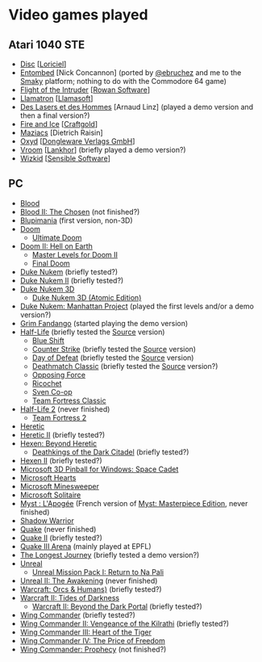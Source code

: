 # Video games played

## Atari 1040 STE

* [Disc](http://www.loriciel.net/fiche.php?id=25) [[Loriciel](https://en.wikipedia.org/wiki/Loriciel)]
* [Entombed](https://www.mobygames.com/game/entombed___) [Nick Concannon] (ported by [@ebruchez](https://twitter.com/ebruchez) and me to the [Smaky](https://en.wikipedia.org/wiki/Smaky) platform; nothing to do with the Commodore 64 game)
* [Flight of the Intruder](https://en.wikipedia.org/wiki/Flight_of_the_Intruder_(video_game)) [[Rowan Software](https://en.wikipedia.org/wiki/Rowan_Software)]
* [Llamatron](https://en.wikipedia.org/wiki/Llamatron) [[Llamasoft](https://en.wikipedia.org/wiki/Llamasoft)]
* [Des Lasers et des Hommes](http://christophe.bray.free.fr/informatique/falcon/falcon_jeux1a.htm) [Arnaud Linz] (played a demo version and then a final version?)
* [Fire and Ice](https://en.wikipedia.org/wiki/Fire_and_Ice_%28video_game%29) [[Craftgold](https://en.wikipedia.org/wiki/Graftgold)]
* [Maziacs](https://en.wikipedia.org/wiki/Maziacs) [Dietrich Raisin]
* [Oxyd](https://en.wikipedia.org/wiki/Oxyd) [[Dongleware Verlags GmbH](http://www.dongleware.com/)]
* [Vroom](http://www.giantbomb.com/vroom/3030-11336/) [[Lankhor](https://en.wikipedia.org/wiki/Lankhor)] (briefly played a demo version?)
* [Wizkid](https://en.wikipedia.org/wiki/Wizkid_(video_game)) [[Sensible Software](https://en.wikipedia.org/wiki/Sensible_Software)]

## PC

* [Blood](https://en.wikipedia.org/wiki/Blood_%28video_game%29)
* [Blood II: The Chosen](https://en.wikipedia.org/wiki/Blood_II:_The_Chosen) (not finished?)
* [Blupimania](http://blupi.wikia.com/wiki/Blupimania) (first version, non-3D)
* [Doom](https://en.wikipedia.org/wiki/Doom_(1993_video_game))
  * [Ultimate Doom](https://en.wikipedia.org/wiki/Doom_(1993_video_game)#Expansions_and_ports)
* [Doom II: Hell on Earth](https://en.wikipedia.org/wiki/Doom_II:_Hell_on_Earth)
  * [Master Levels for Doom II](https://en.wikipedia.org/wiki/Doom_II:_Hell_on_Earth#Master_Levels_for_Doom_II)
  * [Final Doom](https://en.wikipedia.org/wiki/Final_Doom)
* [Duke Nukem](https://en.wikipedia.org/wiki/Duke_Nukem_%28video_game%29) (briefly tested?)
* [Duke Nukem II](https://en.wikipedia.org/wiki/Duke_Nukem_II) (briefly tested?)
* [Duke Nukem 3D](https://en.wikipedia.org/wiki/Duke_Nukem_3D)
   * [Duke Nukem 3D (Atomic Edition)](http://dukenukem.wikia.com/wiki/Plutonium_PAK)
* [Duke Nukem: Manhattan Project](https://en.wikipedia.org/wiki/Duke_Nukem:_Manhattan_Project) (played the first levels and/or a demo version?)
* [Grim Fandango](https://en.wikipedia.org/wiki/Grim_Fandango) (started playing the demo version)
* [Half-Life](https://en.wikipedia.org/wiki/Half-Life_%28video_game%29) (briefly tested the [Source](http://half-life.wikia.com/wiki/Half-Life:_Source) version)
   * [Blue Shift](https://en.wikipedia.org/wiki/Half-Life:_Blue_Shift)
   * [Counter Strike](https://en.wikipedia.org/wiki/Counter-Strike) (briefly tested the [Source](https://en.wikipedia.org/wiki/Counter-Strike:_Source) version)
   * [Day of Defeat](https://en.wikipedia.org/wiki/Day_of_defeat) (briefly tested the [Source](https://en.wikipedia.org/wiki/Day_of_Defeat:_Source) version)
   * [Deathmatch Classic](https://en.wikipedia.org/wiki/Deathmatch_Classic) (briefly tested the [Source](http://half-life.wikia.com/wiki/Half-Life_Deathmatch:_Source) version?)
   * [Opposing Force](https://en.wikipedia.org/wiki/Half-Life:_Opposing_Force)
   * [Ricochet](https://en.wikipedia.org/wiki/Ricochet_(2000_video_game))
   * [Sven Co-op](https://en.wikipedia.org/wiki/Sven_Co-op)
   * [Team Fortress Classic](https://en.wikipedia.org/wiki/Team_Fortress_Classic)
 * [Half-Life 2](https://en.wikipedia.org/wiki/Half-Life_2) (never finished)
   * [Team Fortress 2](https://en.wikipedia.org/wiki/Team_Fortress_2)
 * [Heretic](https://en.wikipedia.org/wiki/Heretic_(video_game))
 * [Heretic II](https://en.wikipedia.org/wiki/Heretic_II) (briefly tested?)
 * [Hexen: Beyond Heretic](https://en.wikipedia.org/wiki/Hexen:_Beyond_Heretic)
   * [Deathkings of the Dark Citadel](https://en.wikipedia.org/wiki/Hexen:_Beyond_Heretic#Deathkings_of_the_Dark_Citadel) (briefly tested?)
 * [Hexen II](https://en.wikipedia.org/wiki/Hexen_II) (briefly tested?)
 * [Microsoft 3D Pinball for Windows: Space Cadet](https://en.wikipedia.org/wiki/Full_Tilt!_Pinball#3D_Pinball_for_Windows_.E2.80.93_Space_Cadet)
 * [Microsoft Hearts](https://en.wikipedia.org/wiki/Microsoft_Hearts)
 * [Microsoft Minesweeper](https://en.wikipedia.org/wiki/Microsoft_Minesweeper)
 * [Microsoft Solitaire](https://en.wikipedia.org/wiki/Microsoft_Solitaire)
 * [Myst : L'Apogée](https://fr.wikipedia.org/wiki/Myst#Myst_:_l.27Apog.C3.A9e) (French version of [Myst: Masterpiece Edition](https://en.wikipedia.org/wiki/Myst#PC_remakes), never finished)
 * [Shadow Warrior](https://en.wikipedia.org/wiki/Shadow_Warrior)
 * [Quake](https://en.wikipedia.org/wiki/Quake_(video_game)) (never finished)
 * [Quake II](https://en.wikipedia.org/wiki/Quake_II) (briefly tested?)
 * [Quake III Arena](https://en.wikipedia.org/wiki/Quake_III_Arena) (mainly played at EPFL)
 * [The Longest Journey](https://en.wikipedia.org/wiki/The_Longest_Journey) (briefly tested a demo version?)
 * [Unreal](https://en.wikipedia.org/wiki/Unreal)
   * [Unreal Mission Pack I: Return to Na Pali](https://en.wikipedia.org/wiki/Unreal#Expansion_plot)
 * [Unreal II: The Awakening](https://en.wikipedia.org/wiki/Unreal_II:_The_Awakening) (never finished)
 * [Warcraft: Orcs & Humans)](https://en.wikipedia.org/wiki/Warcraft:_Orcs_%26_Humans) (briefly tested?)
 * [Warcraft II: Tides of Darkness](https://en.wikipedia.org/wiki/Warcraft_II:_Tides_of_Darkness)
   * [Warcraft II: Beyond the Dark Portal](https://en.wikipedia.org/wiki/Warcraft_II:_Beyond_the_Dark_Portal) (briefly tested?)
 * [Wing Commander](https://en.wikipedia.org/wiki/Wing_Commander_%28video_game%29) (briefly tested?)
 * [Wing Commander II: Vengeance of the Kilrathi](https://en.wikipedia.org/wiki/Wing_Commander_II:_Vengeance_of_the_Kilrathi) (briefly tested?)
 * [Wing Commander III: Heart of the Tiger](https://en.wikipedia.org/wiki/Wing_Commander_III:_Heart_of_the_Tiger)
 * [Wing Commander IV: The Price of Freedom](https://en.wikipedia.org/wiki/Wing_Commander_IV:_The_Price_of_Freedom)
 * [Wing Commander: Prophecy](https://en.wikipedia.org/wiki/Wing_Commander:_Prophecy) (not finished?)
